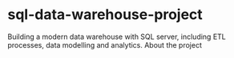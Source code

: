 # sql-data-warehouse-project
Building a modern data warehouse with SQL server, including ETL processes, data modelling and analytics.
About the project
